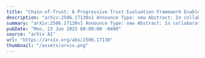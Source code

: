 ```yaml
---
title: "Chain-of-Trust: A Progressive Trust Evaluation Framework Enabled by Generative AI"
description: "arXiv:2506.17130v1 Announce Type: new Abstract: In collaborative systems with complex tasks relying on distributed resources, trust evaluation of potential collaborators has emerged as an effective mechanism for task completion. However, due to the network dynamics and varying information gathering latencies, it is extremely challenging to observe and collect all trust attributes of a collaborating device concurrently for a comprehensive trust assessment. In this paper, a novel progressive trust evaluation framework, namely chain-of-trust, is proposed to make better use of misaligned device attribute data. This framework, designed for effective task completion, divides the trust evaluation process into multiple chained stages based on task decomposition. At each stage, based on the task completion process, the framework only gathers the latest device attribute data relevant to that stage, leading to reduced trust evaluation complexity and overhead. By leveraging advanced in-context learning, few-shot learning, and reasoning capabilities, generative AI is then employed to analyze and interpret the collected data to produce correct evaluation results quickly. Only devices deemed trustworthy at this stage proceed to the next round of trust evaluation. The framework ultimately determines devices that remain trustworthy across all stages. Experimental results demonstrate that the proposed framework achieves high accuracy in trust evaluation."
summary: "arXiv:2506.17130v1 Announce Type: new Abstract: In collaborative systems with complex tasks relying on distributed resources, trust evaluation of potential collaborators has emerged as an effective mechanism for task completion. However, due to the network dynamics and varying information gathering latencies, it is extremely challenging to observe and collect all trust attributes of a collaborating device concurrently for a comprehensive trust assessment. In this paper, a novel progressive trust evaluation framework, namely chain-of-trust, is proposed to make better use of misaligned device attribute data. This framework, designed for effective task completion, divides the trust evaluation process into multiple chained stages based on task decomposition. At each stage, based on the task completion process, the framework only gathers the latest device attribute data relevant to that stage, leading to reduced trust evaluation complexity and overhead. By leveraging advanced in-context learning, few-shot learning, and reasoning capabilities, generative AI is then employed to analyze and interpret the collected data to produce correct evaluation results quickly. Only devices deemed trustworthy at this stage proceed to the next round of trust evaluation. The framework ultimately determines devices that remain trustworthy across all stages. Experimental results demonstrate that the proposed framework achieves high accuracy in trust evaluation."
pubDate: "Mon, 23 Jun 2025 00:00:00 -0400"
source: "arXiv AI"
url: "https://arxiv.org/abs/2506.17130"
thumbnail: "/assets/arxiv.png"
---
```


